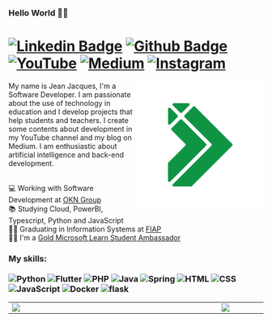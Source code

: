 ### Hello World 🐱‍💻 
# [![Linkedin Badge](https://img.shields.io/badge/-LinkedIn-0077B5?style=flat&logo=Linkedin&logoColor=white&link=https://www.linkedin.com/in/jjean-jacques10/)](https://www.linkedin.com/in/jjean-jacques10/) [![Github Badge](https://img.shields.io/badge/-Github-242A2D?style=flat&logo=Github&logoColor=white&link=https://github.com/jjeanjacques10/)](https://github.com/jjeanjacques10/) [![YouTube](https://img.shields.io/badge/-Youtube-FF0000?style=flat&logo=youtube&logoColor=white&link=https://www.youtube.com/channel/UCdmQOk2zNiiPlOc0p-Mtj5A?view_as=subscriber)](https://www.youtube.com/channel/UCdmQOk2zNiiPlOc0p-Mtj5A?view_as=subscriber) [![Medium](https://img.shields.io/badge/-medium-242A2D?style=flat&logo=medium&logoColor=white&link=https://medium.com/@jjean.jacques10)](https://medium.com/@jjean.jacques10) [![Instagram](https://img.shields.io/badge/-instagram-D42F8A?style=flat&logo=instagram&logoColor=white&link=https://www.instagram.com/jjean_dev)](https://www.instagram.com/jjean_dev)

<img src="https://raw.githubusercontent.com/jjeanjacques10/jjeanjacques10/master/jjean-dev-logo-v1-02.png" min-width="250px" max-width="250px" width="250px" align="right" alt="Computador iuriCode">

<p align="left"> 
My name is Jean Jacques, I'm a Software Developer. I am passionate about the use of technology in education and I develop projects that help students and teachers. I create some contents about development in my YouTube channel and my blog on Medium. I am enthusiastic about artificial intelligence and back-end development. <br> <br>

💻 Working with Software Development at [OKN Group](http://www.okngroup.com.br/)<br>
📚 Studying Cloud, PowerBI, Typescript, Python and JavaScript<br>
👨‍💻 Graduating in Information Systems at [FIAP](https://www.fiap.com.br/)<br>
🐱‍💻 I'm a [Gold Microsoft Learn Student Ambassador](https://studentambassadors.microsoft.com/)<br>
</p>

### My skills: <br/> <br/> ![Python](https://img.shields.io/badge/-Python-0077B5?style=flat&logoColor=white&logo=python) ![Flutter](https://img.shields.io/badge/-flutter-45D1FD?style=flat&logoColor=white&logo=flutter) ![PHP](https://img.shields.io/badge/-php-7478AE?style=flat&logoColor=white&logo=php) ![Java](https://img.shields.io/badge/-Java-ff961f?style=flat&logoColor=white&logo=java) ![Spring](https://img.shields.io/badge/-Spring-00d10d?style=flat&logoColor=white&logo=spring) ![HTML](https://img.shields.io/badge/-HTML-ff0d00?style=flat&logoColor=white&logo=html5) ![CSS](https://img.shields.io/badge/-CSS-196eff?style=flat&logoColor=white&logo=css3) <br/> ![JavaScript](https://img.shields.io/badge/-JavaScript-ffdd19?style=flat&logoColor=white&logo=javascript) ![Docker](https://img.shields.io/badge/-docker-1090D1?style=flat&logoColor=white&logo=docker) ![flask](https://img.shields.io/badge/-flask-000000?style=flat&logoColor=white&logo=flask)


<center>
  <table>
    <tr>
        <td><img width="400px" align="left" src="https://github-readme-stats.vercel.app/api/top-langs/?username=jjeanjacques10&hide=html,TSQL,CSS&layout=compact&count_private=true&langs_count=8" /></td>
        <td><img width="495px" align="left" src="https://github-readme-stats.vercel.app/api?username=jjeanjacques10&show_icons=true&count_private=true" /></td>
    </tr>   
  </table>
</center>
